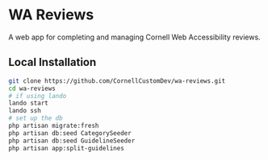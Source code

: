 # WA Reviews

A web app for completing and managing Cornell Web Accessibility reviews.

## Local Installation

```bash
git clone https://github.com/CornellCustomDev/wa-reviews.git
cd wa-reviews
# if using lando
lando start 
lando ssh
# set up the db
php artisan migrate:fresh
php artisan db:seed CategorySeeder
php artisan db:seed GuidelineSeeder
php artisan app:split-guidelines
```

